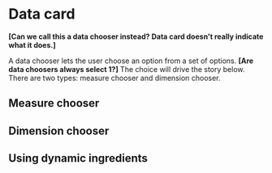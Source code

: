 # Data card

**\[Can we call this a data chooser instead? Data card doesn't really indicate what it does.\]**

A data chooser lets the user choose an option from a set of options. **\[Are data choosers always select 1?\]** The choice will drive the story below. There are two types:  measure chooser and dimension chooser.

## Measure chooser

## Dimension chooser

## Using dynamic ingredients

